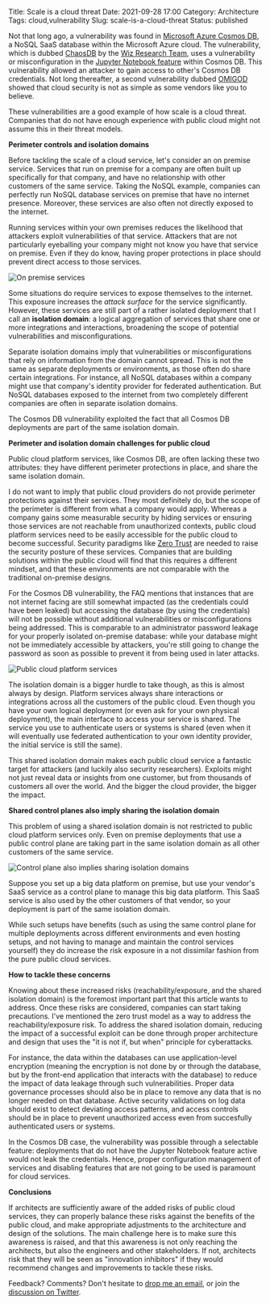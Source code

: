 Title: Scale is a cloud threat
Date: 2021-09-28 17:00
Category: Architecture
Tags: cloud,vulnerability
Slug: scale-is-a-cloud-threat
Status: published

Not that long ago, a vulnerability was found in [Microsoft Azure Cosmos
DB](https://docs.microsoft.com/en-us/azure/cosmos-db/), a NoSQL SaaS database
within the Microsoft Azure cloud. The vulnerability, which is dubbed
[ChaosDB](https://chaosdb.wiz.io/) by the [Wiz Research
Team](https://twitter.com/wiz_io), uses a vulnerability or misconfiguration in
the [Jupyter Notebook
feature](https://docs.microsoft.com/en-us/azure/cosmos-db/cosmosdb-jupyter-notebooks)
within Cosmos DB. This vulnerability allowed an attacker to gain access to
other's Cosmos DB credentials. Not long thereafter, a second vulnerability
dubbed
[OMIGOD](https://www.wiz.io/blog/omigod-critical-vulnerabilities-in-omi-azure)
showed that cloud security is not as simple as some vendors like you to believe.

These vulnerabilities are a good example of how scale is a cloud threat. Companies
that do not have enough experience with public cloud might not assume this in
their threat models.

**Perimeter controls and isolation domains**

Before tackling the scale of a cloud service, let's consider an on premise
service. Services that run on premise for a company are often built up
specifically for that company, and have no relationship with other customers of
the same service. Taking the NoSQL example, companies can perfectly run NoSQL
database services on premise that have no internet presence. Moreover, these
services are also often not directly exposed to the internet.

Running services within your own premises reduces the likelihood that attackers
exploit vulnerabilities of that service. Attackers that are not particularly
eyeballing your company might not know you have that service on premise. Even if
they do know, having proper protections in place should prevent direct access to
those services.

![On premise services]({static}/images/202109/cloud-scale-on-premise.png)

Some situations do require services to expose themselves to the internet. This
exposure increases the *attack surface* for the service significantly.
However, these services are still part of a rather isolated deployment that I
call an **isolation domain**: a logical aggregation of services that share
one or more integrations and interactions, broadening the scope of
potential vulnerabilities and misconfigurations.

Separate isolation domains imply that vulnerabilities or misconfigurations
that rely on information from the domain cannot spread. This is not the same as
separate deployments or environments, as those often do share certain
integrations. For instance, all NoSQL databases within a company might use that
company's identity provider for federated authentication. But NoSQL databases
exposed to the internet from two completely different companies are often in
separate isolation domains.

The Cosmos DB vulnerability exploited the fact that all Cosmos DB deployments
are part of the same isolation domain.

**Perimeter and isolation domain challenges for public cloud**

Public cloud platform services, like Cosmos DB, are often lacking these two
attributes: they have different perimeter protections in place, and share the
same isolation domain.

I do not want to imply that public cloud providers do not provide perimeter
protections against their services. They most definitely do, but the scope of
the perimeter is different from what a company would apply. Whereas a company
gains some measurable security by hiding services or ensuring those services are
not reachable from unauthorized contexts, public cloud platform services need to
be easily accessible for the public cloud to become successful. Security
paradigms like [Zero
Trust](https://www.nist.gov/publications/zero-trust-architecture) are needed to
raise the security posture of these services. Companies that are building
solutions within the public cloud will find that this requires a different
mindset, and that these environments are not comparable with the traditional
on-premise designs.

For the Cosmos DB vulnerability, the FAQ mentions that instances that are not
internet facing are still somewhat impacted (as the credentials could have been
leaked) but accessing the database (by using the credentials) will not be
possible without additional vulnerabilities or misconfigurations being
addressed. This is comparable to an administrator password leakage for your
properly isolated on-premise database: while your database might not be
immediately accessible by attackers, you're still going to change the password
as soon as possible to prevent it from being used in later attacks.

![Public cloud platform services]({static}/images/202109/cloud-scale-public-cloud.png)

The isolation domain is a bigger hurdle to take though, as this is almost always
by design. Platform services always share interactions or integrations across
all the customers of the public cloud. Even though you have your own logical
deployment (or even ask for your own physical deployment), the main interface to
access your service is shared. The service you use to authenticate users or
systems is shared (even when it will eventually use federated authentication to
your own identity provider, the initial service is still the same).

This shared isolation domain makes each public cloud service a fantastic target
for attackers (and luckily also security researchers). Exploits might not just
reveal data or insights from one customer, but from thousands of customers all
over the world. And the bigger the cloud provider, the bigger the impact.

**Shared control planes also imply sharing the isolation domain**

This problem of using a shared isolation domain is not restricted to public
cloud platform services only. Even on premise deployments that use a public
control plane are taking part in the same isolation domain as all other
customers of the same service.

![Control plane also implies sharing isolation domains]({static}/images/202109/cloud-scale-control-plane.png)

Suppose you set up a big data platform on premise, but use your vendor's SaaS
service as a control plane to manage this big data platform. This SaaS service
is also used by the other customers of that vendor, so your deployment is part
of the same isolation domain.

While such setups have benefits (such as using the same control plane for
multiple deployments across different environments and even hosting setups, and
not having to manage and maintain the control services yourself) they do
increase the risk exposure in a not dissimilar fashion from the pure public
cloud services.

**How to tackle these concerns**

Knowing about these increased risks (reachability/exposure, and the shared
isolation domain) is the foremost important part that this article wants to
address. Once these risks are considered, companies can start taking
precautions. I've mentioned the zero trust model as a way to address the
reachability/exposure risk. To address the shared isolation domain, reducing the
impact of a successful exploit can be done through proper architecture and
design that uses the "it is not if, but when" principle for cyberattacks.

For instance, the data within the databases can use application-level encryption
(meaning the encryption is not done by or through the database, but by the
front-end application that interacts with the database) to reduce the impact of
data leakage through such vulnerabilities. Proper data governance processes
should also be in place to remove any data that is no longer needed on that
database. Active security validations on log data should exist to detect
deviating access patterns, and access controls should be in place to prevent
unauthorized access even from succesfully authenticated users or systems.

In the Cosmos DB case, the vulnerability was possible through a selectable
feature: deployments that do not have the Jupyter Notebook feature active would
not leak the credentials. Hence, proper configuration management of services and
disabling features that are not going to be used is paramount for cloud
services.

**Conclusions**

If architects are sufficiently aware of the added risks of public cloud
services, they can properly balance these risks against the benefits of the
public cloud, and make appropriate adjustments to the architecture and design of
the solutions. The main challenge here is to make sure this awareness is raised,
and that this awareness is not only reaching the architects, but also the
engineers and other stakeholders. If not, architects risk that they will be seen
as "innovation inhibitors" if they would recommend changes and improvements to
tackle these risks.

Feedback? Comments? Don't hesitate to [drop me an
email](mailto:sven.vermeulen@siphos.be), or join the [discussion on
Twitter](https://twitter.com/infrainsight/status/1442867880639401989).

<!-- PELICAN_END_SUMMARY -->
